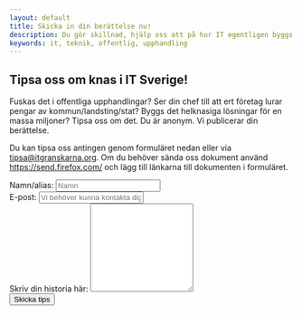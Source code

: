 ```yaml
---
layout: default
title: Skicka in din berättelse nu!
description: Du gör skillnad, hjälp oss att på hur IT egentligen byggs is Sverige.
keywords: it, teknik, offentlig, upphandling
---
```



 <section id="promo" class="promo section offset-header">
        <div class="container text-center">
        <h1 class="title tips">Tipsa oss om knas i IT Sverige!</h1>
            <p class="intro">Fuskas det i offentliga upphandlingar? Ser din chef till att ert företag lurar pengar av kommun/landsting/stat? Byggs det helknasiga lösningar för en massa miljoner? Tipsa oss om det. Du är anonym. Vi publicerar din berättelse.</p>
        </div>
    </section>

 
<section id="tips" class="docs section">  
<div class="container">  
<div class="docs-inner">
<p>Du kan tipsa oss antingen genom formuläret nedan eller via <a href="mailto:tipsa@itgranskarna.org">tipsa@itgranskarna.org</a>. Om du behöver sända oss dokument använd <a href="https://send.firefox.com/">https://send.firefox.com/</a> och lägg till länkarna till dokumenten i formuläret.</p>

<form name="tipsa" method="POST" action="/tack/" netlify>
  <div class="form-group row">
    <label for="inputName" class="col-form-label col-form-label-lg">Namn/alias: </label>
      <input type="text" class="form-control form-control-lg" name="alias" id="inputName" placeholder="Namn">
  </div>
  <div class="form-group row">
    <label for="inputName" class="col-form-label col-form-label-lg">E-post: </label>
      <input type="email" class="form-control form-control-lg" name="epost" id="inputName" placeholder="Vi behöver kunna kontakta dig">
  </div>
  <div class="form-group row">
    <label for="exampleFormControlTextarea1" class="col-form-label col-form-label-lg">Skriv din historia här:</label>
    <textarea class="form-control form-control-lg" id="textArea" name="tips" rows="10"></textarea>
  </div>
    <div data-netlify-recaptcha></div>
  <div class="form-group row">
    <div>
      <button type="submit" class="btn btn-primary btn-lg">Skicka tips</button>
    </div>
  </div>
</form>
</div>
  </div>
</section>
   